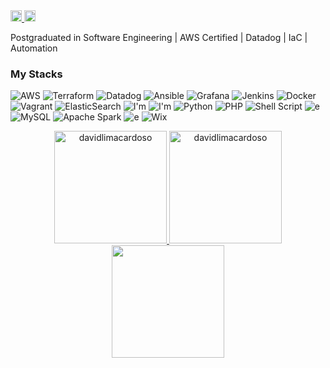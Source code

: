 <div align="left">
  <a href="mailto:david.lima.cd@gmail.com">
    <img height="18em" src="https://img.shields.io/badge/Gmail-D14836?style=for-the-badge&logo=gmail&logoColor=white" alt="davidlimacardoso"/>
  </a>
  <a href="https://linkedin.com/in/davidlimacardoso"> 
    <img height="18em" src="https://firebasestorage.googleapis.com/v0/b/natan-35907.appspot.com/o/68747470733a2f2f696d672e736869656c64732e696f2f62616467652f4c696e6b6564496e2d3030373742353f7374796c653d666f722d7468652d6261646765266c6f676f3d6c696e6b6564696e266c6f676f436f6c6f723d7768697465.svg?alt=media&token=2b238eb6-03db-4ed8-9f86-0ce2689f53df" alt="davidlimacardoso"/>
  </a>
</div>

Postgraduated in Software Engineering | AWS Certified | Datadog | IaC | Automation


### My Stacks
![AWS](https://img.shields.io/badge/AWS-%23FF9900.svg?style=for-the-badge&logo=amazon-aws&logoColor=white) ![Terraform](https://img.shields.io/badge/terraform-%235835CC.svg?style=for-the-badge&logo=terraform&logoColor=white) ![Datadog](https://img.shields.io/badge/datadog-%23632CA6.svg?style=for-the-badge&logo=datadog&logoColor=white) ![Ansible](https://img.shields.io/badge/ansible-%231A1918.svg?style=for-the-badge&logo=ansible&logoColor=white) ![Grafana](https://img.shields.io/badge/grafana-%23F46800.svg?style=for-the-badge&logo=grafana&logoColor=white) ![Jenkins](https://img.shields.io/badge/jenkins-%232C5263.svg?style=for-the-badge&logo=jenkins&logoColor=white) ![Docker](https://img.shields.io/badge/docker-%230db7ed.svg?style=for-the-badge&logo=docker&logoColor=white) ![Vagrant](https://img.shields.io/badge/vagrant-%231563FF.svg?style=for-the-badge&logo=vagrant&logoColor=white) ![ElasticSearch](https://img.shields.io/badge/-ElasticSearch-005571?style=for-the-badge&logo=elasticsearch) ![I'm](https://img.shields.io/badge/HTML5-E34F26?style=for-the-badge&logo=html5&logoColor=white) ![I'm](https://img.shields.io/badge/JavaScript-20232A?style=for-the-badge&logo=javascript&logoColor=F7DF1E) ![Python](https://img.shields.io/badge/python-3670A0?style=for-the-badge&logo=python&logoColor=ffdd54) ![PHP](https://img.shields.io/badge/php-%23777BB4.svg?style=for-the-badge&logo=php&logoColor=white) ![Shell Script](https://img.shields.io/badge/shell_script-%23121011.svg?style=for-the-badge&logo=gnu-bash&logoColor=white) ![e](https://img.shields.io/badge/VS_Code-14354C?style=for-the-badge&logo=visual-studio-code&logoColor=61DAFB) ![MySQL](https://img.shields.io/badge/mysql-4479A1.svg?style=for-the-badge&logo=mysql&logoColor=white) ![Apache Spark](https://img.shields.io/badge/Apache%20Spark-FDEE21?style=flat-square&logo=apachespark&logoColor=black) ![e](https://img.shields.io/badge/Git-14354C?style=for-the-badge&logo=git&logoColor=white) ![Wix](https://img.shields.io/badge/wix-000?style=for-the-badge&logo=wix&logoColor=white)  

<div align="center">
  <a href="https://github.com/davidlimacardoso">
    <img height="180em" src="https://github-readme-stats.vercel.app/api/top-langs?username=davidlimacardoso&show_icons=true&locale=en&layout=compact&theme=gotham" alt="davidlimacardoso"/>
    <img height="180em" src="https://github-readme-stats.vercel.app/api?username=davidlimacardoso&show_icons=true&locale=en&layout=compact&theme=gotham" alt="davidlimacardoso"/>
  </a>
</div>

<div align="center">
  <a href="https://github.com/davidlimacardoso">
    <img height="180em" src="https://github-profile-trophy.vercel.app/?username=davidlimacardoso&column=8&theme=gotham&no-frame=true&no-bg=true"/>
  </a>
</div>

